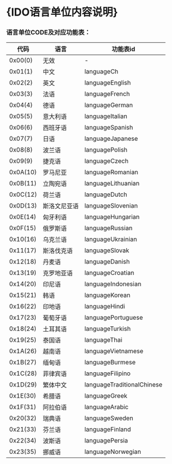 # {IDO语言单位内容说明}


### 语言单位CODE及对应功能表：

| 代码     | 语言         | 功能表id                   |
| -------- | ------------ | -------------------------- |
| 0x00(0)  | 无效         | -                          |
| 0x01(1)  | 中文         | languageCh                 |
| 0x02(2)  | 英文         | languageEnglish            |
| 0x03(3)  | 法语         | languageFrench             |
| 0x04(4)  | 德语         | languageGerman             |
| 0x05(5)  | 意大利语     | languageItalian            |
| 0x06(6)  | 西班牙语     | languageSpanish            |
| 0x07(7)  | 日语         | languageJapanese           |
| 0x08(8)  | 波兰语       | languagePolish             |
| 0x09(9)  | 捷克语       | languageCzech              |
| 0x0A(10) | 罗马尼亚     | languageRomanian           |
| 0x0B(11) | 立陶宛语     | languageLithuanian         |
| 0x0C(12) | 荷兰语       | languageDutch              |
| 0x0D(13) | 斯洛文尼亚语 | languageSlovenian          |
| 0x0E(14) | 匈牙利语     | languageHungarian          |
| 0x0F(15) | 俄罗斯语     | languageRussian            |
| 0x10(16) | 乌克兰语     | languageUkrainian          |
| 0x11(17) | 斯洛伐克语   | languageSlovak             |
| 0x12(18) | 丹麦语       | languageDanish             |
| 0x13(19) | 克罗地亚语   | languageCroatian           |
| 0x14(20) | 印尼语       | languageIndonesian         |
| 0x15(21) | 韩语         | languageKorean             |
| 0x16(22) | 印地语       | languageHindi              |
| 0x17(23) | 葡萄牙语     | languagePortuguese         |
| 0x18(24) | 土耳其语     | languageTurkish            |
| 0x19(25) | 泰国语       | languageThai               |
| 0x1A(26) | 越南语       | languageVietnamese         |
| 0x1B(27) | 缅甸语       | languageBurmese            |
| 0x1C(28) | 菲律宾语     | languageFilipino           |
| 0x1D(29) | 繁体中文     | languageTraditionalChinese |
| 0x1E(30) | 希腊语       | languageGreek              |
| 0x1F(31) | 阿拉伯语     | languageArabic             |
| 0x20(32) | 瑞典语       | languageSweden             |
| 0x21(33) | 芬兰语       | languageFinland            |
| 0x22(34) | 波斯语       | languagePersia             |
| 0x23(35) | 挪威语       | languageNorwegian          |

